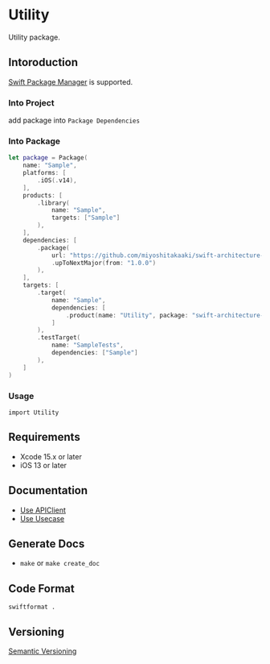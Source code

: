 # Utility

Utility package.

## Intoroduction

[Swift Package Manager](https://www.swift.org/package-manager/) is supported.

### Into Project

add package into `Package Dependencies`

### Into Package

```swift
let package = Package(
    name: "Sample",
    platforms: [
        .iOS(.v14),
    ],
    products: [
        .library(
            name: "Sample",
            targets: ["Sample"]
        ),
    ],
    dependencies: [
        .package(
            url: "https://github.com/miyoshitakaaki/swift-architecture-template-utility",
            .upToNextMajor(from: "1.0.0")
        ),
    ],
    targets: [
        .target(
            name: "Sample",
            dependencies: [
                .product(name: "Utility", package: "swift-architecture-template-utility"),
            ]
        ),
        .testTarget(
            name: "SampleTests",
            dependencies: ["Sample"]
        ),
    ]
)
```

### Usage

`import Utility`

## Requirements

- Xcode 15.x or later
- iOS 13 or later

## Documentation

- [Use APIClient](https://miyoshitakaaki.github.io/swift-architecture-template-utility/documentation/utility/usageofapiclient/)
- [Use Usecase](https://miyoshitakaaki.github.io/swift-architecture-template-utility/documentation/utility/useusecase/)

## Generate Docs
- `make` or `make create_doc`

## Code Format

`swiftformat .`

## Versioning

[Semantic Versioning](https://semver.org/)
